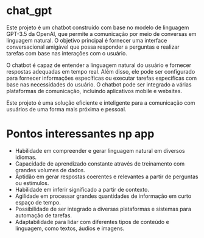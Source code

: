 # chat_gpt

Este projeto é um chatbot construído com base no modelo de linguagem GPT-3.5 da OpenAI, que permite a comunicação por meio de conversas em linguagem natural. O objetivo principal é fornecer uma interface conversacional amigável que possa responder a perguntas e realizar tarefas com base nas interações com o usuário.

O chatbot é capaz de entender a linguagem natural do usuário e fornecer respostas adequadas em tempo real. Além disso, ele pode ser configurado para fornecer informações específicas ou executar tarefas específicas com base nas necessidades do usuário. O chatbot pode ser integrado a várias plataformas de comunicação, incluindo aplicativos mobile e websites.

Este projeto é uma solução eficiente e inteligente para a comunicação com usuários de uma forma mais próxima e pessoal. 


# Pontos interessantes np app

* Habilidade em compreender e gerar linguagem natural em diversos idiomas.
* Capacidade de aprendizado constante através de treinamento com grandes volumes de dados.
* Aptidão em gerar respostas coerentes e relevantes a partir de perguntas ou estímulos.
* Habilidade em inferir significado a partir de contexto.
* Agilidade em processar grandes quantidades de informação em curto espaço de tempo.
* Possibilidade de ser integrado a diversas plataformas e sistemas para automação de tarefas.
* Adaptabilidade para lidar com diferentes tipos de conteúdo e linguagem, como textos, áudios e imagens.
